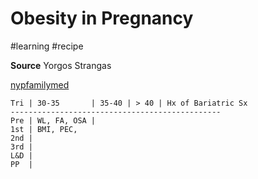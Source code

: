 # Obesity in Pregnancy
#learning
#recipe

**Source** Yorgos Strangas

[nypfamilymed](http://nypfamilymed.pbworks.com/w/page/122689164/Obesity%20in%20Pregnancy)

```
Tri | 30-35       | 35-40 | > 40 | Hx of Bariatric Sx
-----------------------------------------------
Pre | WL, FA, OSA |
1st | BMI, PEC, 
2nd |
3rd |
L&D |
PP  |
```